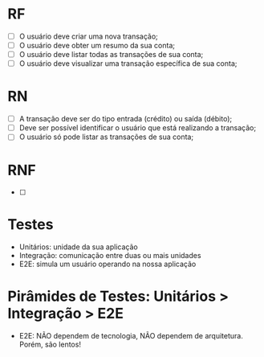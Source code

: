 # RF

- [ ] O usuário deve criar uma nova transação;
- [ ] O usuário deve obter um resumo da sua conta;
- [ ] O usuário deve listar todas as transações de sua conta;
- [ ] O usuário deve visualizar uma transação específica de sua conta;

# RN

- [ ] A transação deve ser do tipo entrada (crédito) ou saída (débito);
- [ ] Deve ser possível identificar o usuário que está realizando a transação;
- [ ] O usuário só pode listar as transações de sua conta;

# RNF

- [ ]

# Testes

- Unitários: unidade da sua aplicação
- Integração: comunicação entre duas ou mais unidades
- E2E: simula um usuário operando na nossa aplicação

# Pirâmides de Testes: Unitários > Integração > E2E

- E2E: NÃO dependem de tecnologia, NÃO dependem de arquitetura. Porém, são lentos!

